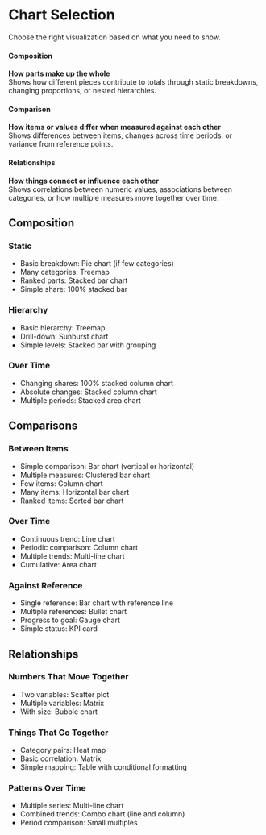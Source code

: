 # Chart Selection

Choose the right visualization based on what you need to show.

<!-- card-grid -->
<!-- card {"variant": "navy", "type": "composition", "tags": [{"label": "Part to Whole (Static)", "href": "#static", "question": "What's in each piece?"}, {"label": "Hierarchical", "href": "#hierarchical", "question": "What pieces make this up?"}, {"label": "Time-Based / Sequence", "href": "#sequence", "question": "How do its parts change over time?"}]} -->
#### Composition
**How parts make up the whole**  
Shows how different pieces contribute to totals through static breakdowns, changing proportions, or nested hierarchies.
<!-- end-card -->

<!-- card {"variant": "blue", "type": "comparison", "tags": [{"label": "Between Items", "href": "#between", "question": "How do things differ?"}, {"label": "Over Time", "href": "#time", "question": "How has it changed?"}, {"label": "Against Reference", "href": "#reference", "question": "How does it compare to baseline?"}]} -->
#### Comparison
**How items or values differ when measured against each other**  
Shows differences between items, changes across time periods, or variance from reference points.
<!-- end-card -->

<!-- card {"variant": "green", "type": "correlation", "tags": [{"label": "Numeric Relationships", "href": "#numeric", "question": "How do these measures relate?"}, {"label": "Categorical Variables", "href": "#categorical", "question": "What is the pattern between categories?"}, {"label": "Time Correlation", "href": "#time-correlation", "question": "How do these measures move together?"}]} -->
#### Relationships
**How things connect or influence each other**  
Shows correlations between numeric values, associations between categories, or how multiple measures move together over time.
<!-- end-card -->
<!-- end-card-grid -->

## Composition

### Static
- Basic breakdown: Pie chart (if few categories)
- Many categories: Treemap
- Ranked parts: Stacked bar chart
- Simple share: 100% stacked bar

### Hierarchy
- Basic hierarchy: Treemap
- Drill-down: Sunburst chart
- Simple levels: Stacked bar with grouping

### Over Time
- Changing shares: 100% stacked column chart
- Absolute changes: Stacked column chart
- Multiple periods: Stacked area chart

## Comparisons

### Between Items

- Simple comparison: Bar chart (vertical or horizontal)
- Multiple measures: Clustered bar chart
- Few items: Column chart
- Many items: Horizontal bar chart
- Ranked items: Sorted bar chart


### Over Time

- Continuous trend: Line chart
- Periodic comparison: Column chart
- Multiple trends: Multi-line chart
- Cumulative: Area chart


### Against Reference

- Single reference: Bar chart with reference line
- Multiple references: Bullet chart
- Progress to goal: Gauge chart
- Simple status: KPI card


## Relationships

### Numbers That Move Together

- Two variables: Scatter plot
- Multiple variables: Matrix
- With size: Bubble chart


### Things That Go Together

- Category pairs: Heat map
- Basic correlation: Matrix
- Simple mapping: Table with conditional formatting


### Patterns Over Time

- Multiple series: Multi-line chart
- Combined trends: Combo chart (line and column)
- Period comparison: Small multiples